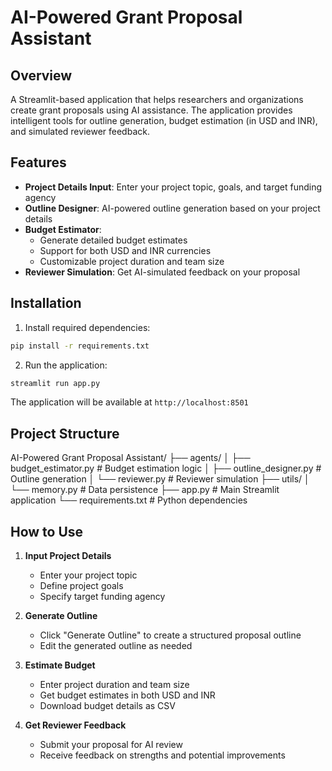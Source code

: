 # AI-Powered Grant Proposal Assistant

## Overview
A Streamlit-based application that helps researchers and organizations create grant proposals using AI assistance. The application provides intelligent tools for outline generation, budget estimation (in USD and INR), and simulated reviewer feedback.

## Features
- **Project Details Input**: Enter your project topic, goals, and target funding agency
- **Outline Designer**: AI-powered outline generation based on your project details
- **Budget Estimator**: 
  - Generate detailed budget estimates
  - Support for both USD and INR currencies
  - Customizable project duration and team size
- **Reviewer Simulation**: Get AI-simulated feedback on your proposal

## Installation

1. Install required dependencies:
```bash
pip install -r requirements.txt
```

2. Run the application:
```bash
streamlit run app.py
```

The application will be available at `http://localhost:8501`

## Project Structure
AI-Powered Grant Proposal Assistant/
├── agents/
│   ├── budget_estimator.py   # Budget estimation logic
│   ├── outline_designer.py   # Outline generation
│   └── reviewer.py          # Reviewer simulation
├── utils/
│   └── memory.py           # Data persistence
├── app.py                  # Main Streamlit application
└── requirements.txt        # Python dependencies


## How to Use

1. **Input Project Details**
   - Enter your project topic
   - Define project goals
   - Specify target funding agency

2. **Generate Outline**
   - Click "Generate Outline" to create a structured proposal outline
   - Edit the generated outline as needed

3. **Estimate Budget**
   - Enter project duration and team size
   - Get budget estimates in both USD and INR
   - Download budget details as CSV

4. **Get Reviewer Feedback**
   - Submit your proposal for AI review
   - Receive feedback on strengths and potential improvements